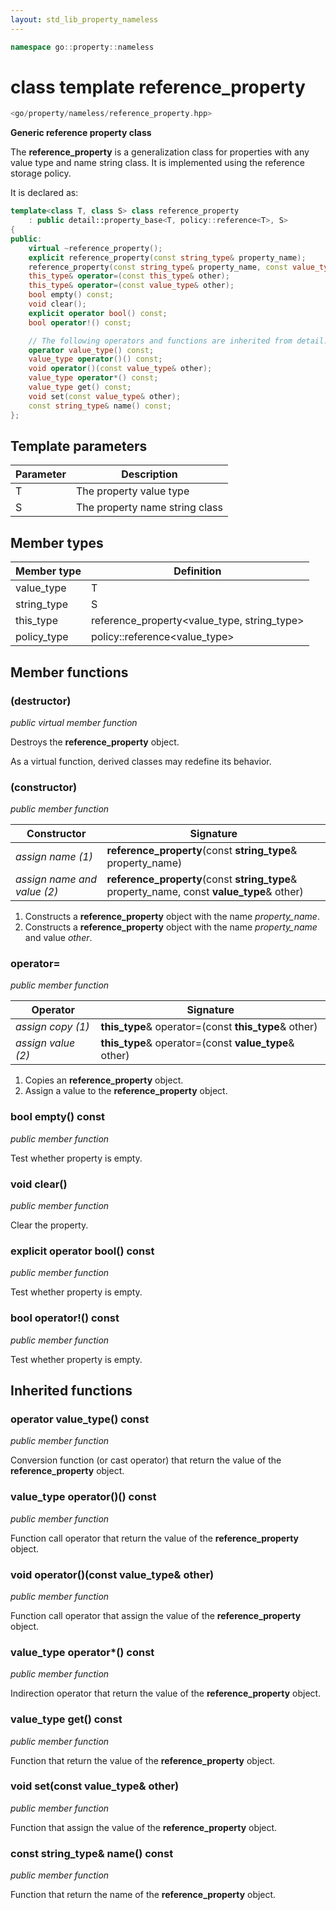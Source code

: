 ```yaml
---
layout: std_lib_property_nameless
---
```


```c++
namespace go::property::nameless
```

# class template reference_property

```c++
<go/property/nameless/reference_property.hpp>
```

**Generic reference property class**

The **reference_property** is a generalization class for properties with any value type and name string class.
It is implemented using the reference storage policy.

It is declared as:

```c++
template<class T, class S> class reference_property
    : public detail::property_base<T, policy::reference<T>, S>
{
public:
    virtual ~reference_property();
    explicit reference_property(const string_type& property_name);
    reference_property(const string_type& property_name, const value_type& other);
    this_type& operator=(const this_type& other);
    this_type& operator=(const value_type& other);
    bool empty() const;
    void clear();
    explicit operator bool() const;
    bool operator!() const;

    // The following operators and functions are inherited from detail::property_base<T, policy::reference<T>, S>
    operator value_type() const;
    value_type operator()() const;
    void operator()(const value_type& other);
    value_type operator*() const;
    value_type get() const;
    void set(const value_type& other);
    const string_type& name() const;
};
```

## Template parameters

Parameter | Description
-|-
T | The property value type
S | The property name string class

## Member types

Member type | Definition
-|-
value_type | T
string_type | S
this_type | reference_property<value_type, string_type>
policy_type | policy\::reference<value_type>

## Member functions

### (destructor)

*public virtual member function*

Destroys the **reference_property** object.

As a virtual function, derived classes may redefine its behavior.

### (constructor)

*public member function*

Constructor | Signature
-|-
*assign name (1)* | **reference_property**(const **string_type**& property_name)
*assign name and value (2)* | **reference_property**(const **string_type**& property_name, const **value_type**& other)

1. Constructs a **reference_property** object with the name *property_name*.
2. Constructs a **reference_property** object with the name *property_name* and value *other*.

### operator=

*public member function*

Operator | Signature
-|-
*assign copy (1)* | **this_type**& operator=(const **this_type**& other)
*assign value (2)* | **this_type**& operator=(const **value_type**& other)

1. Copies an **reference_property** object.
2. Assign a value to the **reference_property** object.

### bool empty() const

*public member function*

Test whether property is empty.

### void clear()

*public member function*

Clear the property.

### explicit operator bool() const

*public member function*

Test whether property is empty.

### bool operator!() const

*public member function*

Test whether property is empty.

## Inherited functions

### operator value_type() const

*public member function*

Conversion function (or cast operator) that return the value of the **reference_property** object.

### value_type operator()() const

*public member function*

Function call operator that return the value of the **reference_property** object.

### void operator()(const value_type& other)

*public member function*

Function call operator that assign the value of the **reference_property** object.

### value_type operator*() const

*public member function*

Indirection operator that return the value of the **reference_property** object.

### value_type get() const

*public member function*

Function that return the value of the **reference_property** object.

### void set(const value_type& other)

*public member function*

Function that assign the value of the **reference_property** object.

### const string_type& name() const

*public member function*

Function that return the name of the **reference_property** object.
